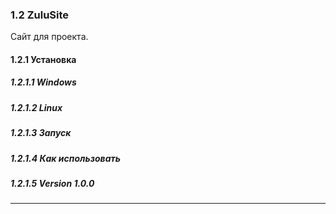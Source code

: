 ﻿### 1.2 ZuluSite

Сайт для проекта.

#### 1.2.1 Установка

##### 1.2.1.1 Windows

##### 1.2.1.2 Linux

##### 1.2.1.3 Запуск

##### 1.2.1.4 Как использовать

##### 1.2.1.5 Version 1.0.0

***